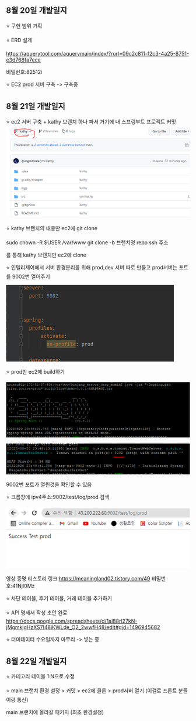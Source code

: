 ## 8월 20일 개발일지

⭐ 구현 범위 기획

⭐ ERD 설계

https://aquerytool.com/aquerymain/index/?rurl=09c2c811-f2c3-4a25-8751-e3d768fa7ece

비밀번호:82512i

⭐ EC2 prod 서버 구축 -> 구축중



## 8월 21일 개발일지

⭐ ec2 서버 구축 + kathy 브랜치 하나 파서 거기에 내 스프링부트 프로젝트 커밋
![img.png](img.png)

⭐ kathy 브랜치의 내용만 ec2에 git clone

sudo chown -R $USER /var/www
git clone -b 브랜치명 repo ssh 주소

를 통해 kathy 브랜치만 ec2에 clone

⭐ 인텔리제이에서 서버 환경분리를 위해 prod,dev 서버 따로 만들고 prod서버는 포트를 9002번 열어주기

![img_1.png](img_1.png)

⭐ prod만 ec2에 build하기

![img_2.png](img_2.png)

![img_3.png](img_3.png)

9002번 포트가 열린것을 확인할 수 있음

⭐ 크롬창에 ipv4주소:9002/test/log/prod 검색

![img_4.png](img_4.png)

영상 증명 티스토리 링크:https://meaningland02.tistory.com/49
비밀번호:41NjI0Mz

⭐ 차단 테이블, 후기 테이블, 거래 테이블 추가하기

⭐ API 명세서 작성 초안 완료
https://docs.google.com/spreadsheets/d/1al88rl27kN-jMgmkjgHzXS7I48iKWLde_O2_2wwfH48/edit#gid=1496945682

⭐ 더미데이터 수요일까지 마무리 -> 넣는 중 



## 8월 22일 개발일지

⭐ 카테고리 테이블 1:N으로 수정

⭐ main 브랜치 환경 설정 > 커밋 > ec2에 클론 > prod서버 열기 (이걸로 프론트 분들이랑 통신)

main 브랜치에 올라갈 패키지 (최초 환경설정)
